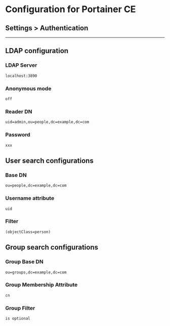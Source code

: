# Configuration for Portainer CE
##  Settings > Authentication 
---

## LDAP configuration 
### LDAP Server
```
localhost:3890
```
### Anonymous mode
```
off
```
### Reader DN
```
uid=admin,ou=people,dc=example,dc=com
```
### Password
```
xxx
```

## User search configurations
### Base DN
```
ou=people,dc=example,dc=com
```
### Username attribute
```
uid
```
### Filter 
```
(objectClass=person)
```

## Group search configurations 
### Group Base DN
```
ou=groups,dc=example,dc=com
```
### Group Membership Attribute
```
cn
```
### Group Filter 
```
is optional
```

